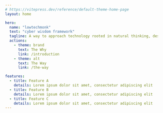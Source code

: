```yaml
---
# https://vitepress.dev/reference/default-theme-home-page
layout: home

hero:
  name: "lowtechmonk"
  text: "cyber wisdom framework"
  tagline: A way to approach technology rooted in natural thinking, designed to help the next generation of tech users stand up and win against the big-tech landslide.
  actions:
    - theme: brand
      text: The Why
      link: /introduction
    - theme: alt
      text: The Way
      link: /the-way

features:
  - title: Feature A
    details: Lorem ipsum dolor sit amet, consectetur adipiscing elit
  - title: Feature B
    details: Lorem ipsum dolor sit amet, consectetur adipiscing elit
  - title: Feature C
    details: Lorem ipsum dolor sit amet, consectetur adipiscing elit
---
```


